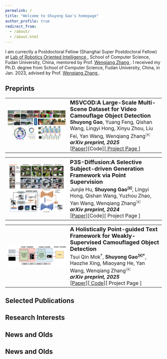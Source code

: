 ```yaml
---
permalink: /
title: "Welcome to Shuyong Gao's homepage"
author_profile: true
redirect_from: 
  - /about/
  - /about.html
---
```


I am currectly a Postdoctoral Fellow (Shanghai Super Postdoctoral Fellow) at <a href="https://www.fudanroilab.com/"> Lab of Robotics Oriented Intelligence </a>, School of Computer Science, Fudan University, China, mentored by Prof. <a href="https://faet.fudan.edu.cn/e4/28/c23898a255016/page.htm"> Wenqiang Zhang </a>. I received my Ph.D. degree from School of Computer Science, Fudan University, China, in Jan. 2023, advised by Prof. <a href="https://faet.fudan.edu.cn/e4/28/c23898a255016/page.htm"> Wenqiang Zhang </a>.


<!--

--> 

Preprints
----
<table style="width:100%; border-collapse: collapse; border: none;">
  <tr>
    <th width="40%" style="border: none;">
      <img src="../paper_images/msvcod.png" width="350"/>
    </th>
    <th style="text-align:left; border: none;" width="60%">
            <span style="font-size:18px">MSVCOD:A Large-Scale Multi-Scene Dataset for Video Camouflage Object Detection </span><br>
            <span style="font-weight:normal;font-size:16px"> <b>Shuyong Gao</b>, Yuang Feng, Qishan Wang, Lingyi Hong, Xinyu Zhou, Liu Fei, Yan Wang, Wenqiang Zhang<sup>✉️</sup></span><br>
            <span style="font-weight:border:;font-size:16px"> <em>arXiv preprint, 2025 </em> </span><br>
            <span style="font-weight:normal;font-size:16px">[<a href="">Paper</a>][<a>Code</a>][<a href="https://shuyonggao.github.io/MSVCOD"> Project Page </a>]</span>
    </th>
  </tr> 
</table>


<table style="width:100%; border-collapse: collapse; border: none;">
  <tr>
    <th width="40%" style="border: none;">
      <img src="../paper_images/P3S-Diffusion.png" width="350"/>
    </th>
    <th style="text-align:left; border: none;" width="60%">
            <span style="font-size:18px">P3S-Diffusion:A Selective Subject-driven Generation Framework via Point Supervision </span><br>
            <span style="font-weight:normal;font-size:16px">Junjie Hu, <b>Shuyong Gao<sup>✉️</sup></b>, Lingyi Hong, Qishan Wang, Yuzhou Zhao, Yan Wang, Wenqiang Zhang<sup>✉️</sup></span><br>
            <span style="font-weight:border:;font-size:16px"> <em>arXiv preprint, 2024 </em> </span><br>
            <span style="font-weight:normal;font-size:16px">[<a href="https://arxiv.org/pdf/2412.19533">Paper</a>][<a>Code</a>][<a> Project Page </a>]</span>
    </th>
  </tr> 
</table>

<table style="width:100%; border-collapse: collapse; border: none;">
  <tr>
    <th width="40%" style="border: none;">
      <img src="../paper_images/point_text_cod.png" width="350"/>
    </th>
    <th style="text-align:left; border: none;" width="60%">
            <span style="font-size:18px">A Holistically Point-guided Text Framework for Weakly-Supervised Camouflaged Object Detection </span><br>
            <span style="font-weight:normal;font-size:16px">Tsui Qin Mok<sup>†</sup>, <b>Shuyong Gao<sup>✉️†</sup></b>, Haozhe Xing, Miaoyang He, Yan Wang, Wenqiang Zhang<sup>✉️</sup></span><br>
            <span style="font-weight:border;font-size:16px"> <em> arXiv preprint, 2025 </em> </span><br>
            <span style="font-weight:normal;font-size:16px">[<a href="https://arxiv.org/pdf/2501.06038">Paper</a>][<a href="https://github.com/shuyonggao/HPGT_WSCOD"> Code</a>][<a> Project Page </a>]</span>
    </th>
  </tr> 
</table>


Selected Publications
------

Research Interests
------

News and Olds
------

News and Olds
------

